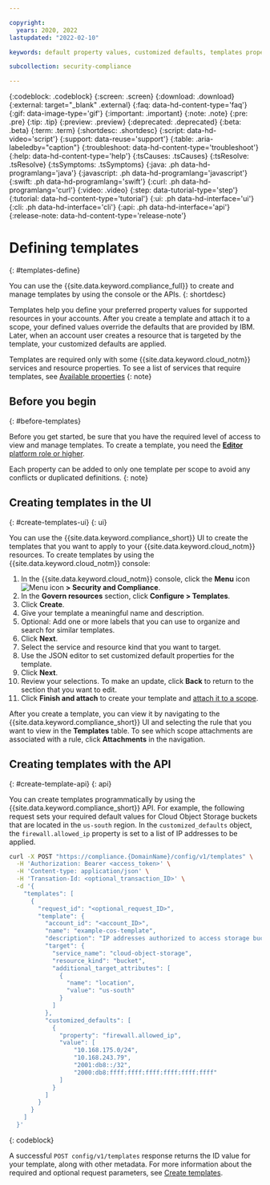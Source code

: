 ```yaml
---

copyright:
  years: 2020, 2022
lastupdated: "2022-02-10"

keywords: default property values, customized defaults, templates properties, resource governance

subcollection: security-compliance

---
```


{:codeblock: .codeblock}
{:screen: .screen}
{:download: .download}
{:external: target="_blank" .external}
{:faq: data-hd-content-type='faq'}
{:gif: data-image-type='gif'}
{:important: .important}
{:note: .note}
{:pre: .pre}
{:tip: .tip}
{:preview: .preview}
{:deprecated: .deprecated}
{:beta: .beta}
{:term: .term}
{:shortdesc: .shortdesc}
{:script: data-hd-video='script'}
{:support: data-reuse='support'}
{:table: .aria-labeledby="caption"}
{:troubleshoot: data-hd-content-type='troubleshoot'}
{:help: data-hd-content-type='help'}
{:tsCauses: .tsCauses}
{:tsResolve: .tsResolve}
{:tsSymptoms: .tsSymptoms}
{:java: .ph data-hd-programlang='java'}
{:javascript: .ph data-hd-programlang='javascript'}
{:swift: .ph data-hd-programlang='swift'}
{:curl: .ph data-hd-programlang='curl'}
{:video: .video}
{:step: data-tutorial-type='step'}
{:tutorial: data-hd-content-type='tutorial'}
{:ui: .ph data-hd-interface='ui'}
{:cli: .ph data-hd-interface='cli'}
{:api: .ph data-hd-interface='api'}
{:release-note: data-hd-content-type='release-note'}


# Defining templates
{: #templates-define}

You can use the {{site.data.keyword.compliance_full}} to create and manage templates by using the console or the APIs.
{: shortdesc}

Templates help you define your preferred property values for supported resources in your accounts. After you create a template and attach it to a scope, your defined values override the defaults that are provided by IBM. Later, when an account user creates a resource that is targeted by the template, your customized defaults are applied.

Templates are required only with some {{site.data.keyword.cloud_notm}} services and resource properties. To see a list of services that require templates, see [Available properties](/docs/security-compliance?topic=security-compliance-available-rule-properties)
{: note}


## Before you begin
{: #before-templates}

Before you get started, be sure that you have the required level of access to view and manage templates. To create a template, you need the [**Editor** platform role or higher](/docs/security-compliance?topic=security-compliance-access-management).

Each property can be added to only one template per scope to avoid any conflicts or duplicated definitions.
{: note}


## Creating templates in the UI
{: #create-templates-ui}
{: ui}

You can use the {{site.data.keyword.compliance_short}} UI to create the templates that you want to apply to your {{site.data.keyword.cloud_notm}} resources. To create templates by using the {{site.data.keyword.cloud_notm}} console:

1. In the {{site.data.keyword.cloud_notm}} console, click the **Menu** icon ![Menu icon](../icons/icon_hamburger.svg) **> Security and Compliance**.
2. In the **Govern resources** section, click **Configure > Templates**.
3. Click **Create**.
4. Give your template a meaningful name and description.
5. Optional: Add one or more labels that you can use to organize and search for similar templates.
6. Click **Next**.
7. Select the service and resource kind that you want to target.
8. Use the JSON editor to set customized default properties for the template.
9. Click **Next**.
10. Review your selections. To make an update, click **Back** to return to the section that you want to edit.
11. Click **Finish and attach** to create your template and [attach it to a scope](/docs/security-compliance?topic=security-compliance-templates-apply).

After you create a template, you can view it by navigating to the {{site.data.keyword.compliance_short}} UI and selecting the rule that you want to view in the **Templates** table. To see which scope attachments are associated with a rule, click **Attachments** in the navigation.


## Creating templates with the API
{: #create-template-api}
{: api}

You can create templates programmatically by using the {{site.data.keyword.compliance_short}} API. For example, the following request sets your required default values for Cloud Object Storage buckets that are located in the `us-south` region. In the `customized_defaults` object, the `firewall.allowed_ip` property is set to a list of IP addresses to be applied.

```sh
curl -X POST "https://compliance.{DomainName}/config/v1/templates" \
  -H 'Authorization: Bearer <access_token>' \
  -H 'Content-type: application/json' \
  -H 'Transation-Id: <optional_transaction_ID>' \
  -d '{
    "templates": [
      {
        "request_id": "<optional_request_ID>",
        "template": {
          "account_id": "<account_ID>",
          "name": "example-cos-template",
          "description": "IP addresses authorized to access storage buckets.",
          "target": {
            "service_name": "cloud-object-storage",
            "resource_kind": "bucket",
            "additional_target_attributes": [
              {
                "name": "location",
                "value": "us-south"
              }
            ]
          },
          "customized_defaults": [
            {
              "property": "firewall.allowed_ip",
              "value": [
                  "10.168.175.0/24",
                  "10.168.243.79",
                  "2001:db8::/32",
                  "2000:db8:ffff:ffff:ffff:ffff:ffff:ffff"
              ]
            }
          ]
        }
      }
    ]
  }'
```
{: codeblock}

A successful `POST config/v1/templates` response returns the ID value for your template, along with other metadata. For more information about the required and optional request parameters, see [Create templates](/apidocs/security-compliance/config).

